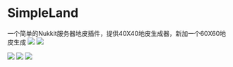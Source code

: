 # SimpleLand
一个简单的Nukkit服务器地皮插件，提供40X40地皮生成器，新加一个60X60地皮生成
<img src="http://www.solememory.top/images/166.jpg">
<img src="http://www.solememory.top/images/gc1.png">

<img src="http://www.solememory.top/images/GiantCourage.jpg">
<img src="http://www.solememory.top/images/plugins1.png">
<img src="http://www.solememory.top/images/plugins2.png">
